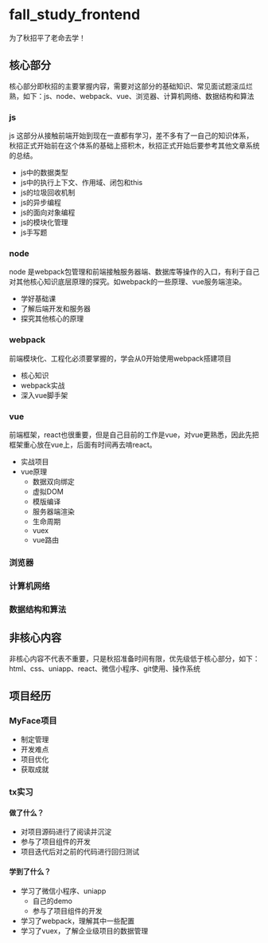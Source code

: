 # fall_study_frontend
为了秋招平了老命去学！

## 核心部分
核心部分即秋招的主要掌握内容，需要对这部分的基础知识、常见面试题滚瓜烂熟，如下：js、node、webpack、vue、浏览器、计算机网络、数据结构和算法

### js
js 这部分从接触前端开始到现在一直都有学习，差不多有了一自己的知识体系，秋招正式开始前在这个体系的基础上搭积木，秋招正式开始后要参考其他文章系统的总结。
- js中的数据类型
- js中的执行上下文、作用域、闭包和this
- js的垃圾回收机制
- js的异步编程
- js的面向对象编程
- js的模块化管理
- js手写题

### node
node 是webpack包管理和前端接触服务器端、数据库等操作的入口，有利于自己对其他核心知识底层原理的探究。如webpack的一些原理、vue服务端渲染。
- 学好基础课
- 了解后端开发和服务器
- 探究其他核心的原理

### webpack
前端模块化、工程化必须要掌握的，学会从0开始使用webpack搭建项目
- 核心知识
- webpack实战
- 深入vue脚手架

### vue
前端框架，react也很重要，但是自己目前的工作是vue，对vue更熟悉，因此先把框架重心放在vue上，后面有时间再去啃react。
- 实战项目
- vue原理
  - 数据双向绑定
  - 虚拟DOM
  - 模版编译
  - 服务器端渲染
  - 生命周期
  - vuex
  - vue路由

### 浏览器

### 计算机网络

### 数据结构和算法



## 非核心内容
非核心内容不代表不重要，只是秋招准备时间有限，优先级低于核心部分，如下：html、css、uniapp、react、微信小程序、git使用、操作系统


## 项目经历
### MyFace项目
- 制定管理
- 开发难点
- 项目优化
- 获取成就

### tx实习

#### 做了什么？
- 对项目源码进行了阅读并沉淀
- 参与了项目组件的开发
- 项目迭代后对之前的代码进行回归测试

#### 学到了什么？
- 学习了微信小程序、uniapp
  - 自己的demo
  - 参与了项目组件的开发
- 学习了webpack，理解其中一些配置
- 学习了vuex，了解企业级项目的数据管理

